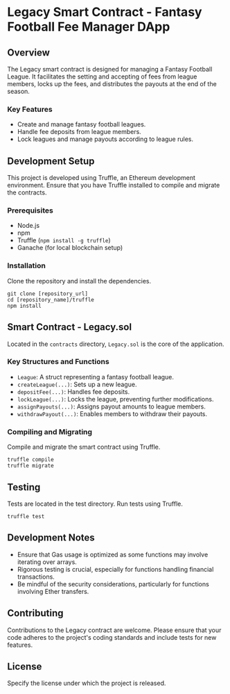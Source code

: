 # Legacy Smart Contract - Fantasy Football Fee Manager DApp

## Overview

The Legacy smart contract is designed for managing a Fantasy Football League. It facilitates the setting and accepting of fees from league members, locks up the fees, and distributes the payouts at the end of the season.

### Key Features

- Create and manage fantasy football leagues.
- Handle fee deposits from league members.
- Lock leagues and manage payouts according to league rules.

## Development Setup

This project is developed using Truffle, an Ethereum development environment. Ensure that you have Truffle installed to compile and migrate the contracts.

### Prerequisites

- Node.js
- npm
- Truffle (`npm install -g truffle`)
- Ganache (for local blockchain setup)

### Installation

Clone the repository and install the dependencies.

```
git clone [repository_url]
cd [repository_name]/truffle
npm install
```

## Smart Contract - Legacy.sol

Located in the `contracts` directory, `Legacy.sol` is the core of the application.

### Key Structures and Functions

- `League`: A struct representing a fantasy football league.
- `createLeague(...)`: Sets up a new league.
- `depositFee(...)`: Handles fee deposits.
- `lockLeague(...)`: Locks the league, preventing further modifications.
- `assignPayouts(...)`: Assigns payout amounts to league members.
- `withdrawPayout(...)`: Enables members to withdraw their payouts.

### Compiling and Migrating

Compile and migrate the smart contract using Truffle.

```
truffle compile
truffle migrate
```

## Testing

Tests are located in the test directory. Run tests using Truffle.

```
truffle test

```

## Development Notes

- Ensure that Gas usage is optimized as some functions may involve iterating over arrays.
- Rigorous testing is crucial, especially for functions handling financial transactions.
- Be mindful of the security considerations, particularly for functions involving Ether transfers.

## Contributing

Contributions to the Legacy contract are welcome. Please ensure that your code adheres to the project's coding standards and include tests for new features.

## License

Specify the license under which the project is released.
